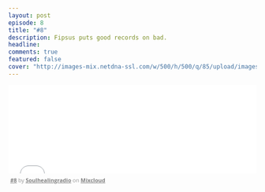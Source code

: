 ```yaml
---
layout: post
episode: 8
title: "#8"
description: Fipsus puts good records on bad.
headline:
comments: true
featured: false
cover: "http://images-mix.netdna-ssl.com/w/500/h/500/q/85/upload/images/extaudio/26a2c01e-8590-43a3-b278-caa4702ba22f.jpg"
---
```


<iframe width="100%" height="180" src="//www.mixcloud.com/widget/iframe/?feed=http%3A%2F%2Fwww.mixcloud.com%2Fsoulhealingradio%2Fsoulhealing-acht-jesus-fisticus%2F&amp;embed_uuid=0989708a-ef6f-4145-9d2c-25c204a7c6b7&amp;replace=0&amp;hide_cover=1&amp;embed_type=widget_standard&amp;hide_tracklist=1" frameborder="0"></iframe><div style="clear: both; height: 3px; width: auto;"></div><p style="display: block; font-size: 11px; font-family: 'Open Sans', Helvetica, Arial, sans-serif; margin: 0px; padding: 3px 4px; color: rgb(153, 153, 153); width: auto;"><a href="http://www.mixcloud.com/soulhealingradio/soulhealing-acht-jesus-fisticus/?utm_source=widget&amp;amp;utm_medium=web&amp;amp;utm_campaign=base_links&amp;amp;utm_term=resource_link" target="_blank" style="color:#808080; font-weight:bold;">#8</a><span> by </span><a href="http://www.mixcloud.com/soulhealingradio/?utm_source=widget&amp;amp;utm_medium=web&amp;amp;utm_campaign=base_links&amp;amp;utm_term=profile_link" target="_blank" style="color:#808080; font-weight:bold;">Soulhealingradio</a><span> on </span><a href="http://www.mixcloud.com/?utm_source=widget&amp;utm_medium=web&amp;utm_campaign=base_links&amp;utm_term=homepage_link" target="_blank" style="color:#808080; font-weight:bold;"> Mixcloud</a></p><div style="clear: both; height: 3px; width: auto;"></div>
